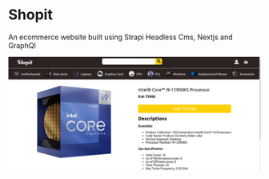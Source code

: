 # Shopit

An ecommerce website built using Strapi Headless Cms, Nextjs and GraphQl

![Shopit Image](photos/strapi.png 'Shopit')
